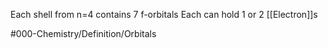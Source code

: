 Each shell from n=4 contains 7 f-orbitals
Each can hold 1 or 2 [[Electron]]s

#000-Chemistry/Definition/Orbitals 


